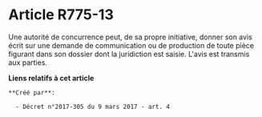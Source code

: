 # Article R775-13

Une autorité de concurrence peut, de sa propre initiative, donner son avis écrit sur une demande de communication ou de
production de toute pièce figurant dans son dossier dont la juridiction est saisie. L'avis est transmis aux parties.

**Liens relatifs à cet article**

	**Créé par**:

	  - Décret n°2017-305 du 9 mars 2017 - art. 4
